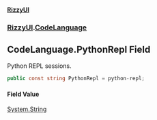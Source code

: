 #### [RizzyUI](index 'index')
### [RizzyUI](RizzyUI 'RizzyUI').[CodeLanguage](RizzyUI.CodeLanguage 'RizzyUI.CodeLanguage')

## CodeLanguage.PythonRepl Field

Python REPL sessions.

```csharp
public const string PythonRepl = python-repl;
```

#### Field Value
[System.String](https://docs.microsoft.com/en-us/dotnet/api/System.String 'System.String')